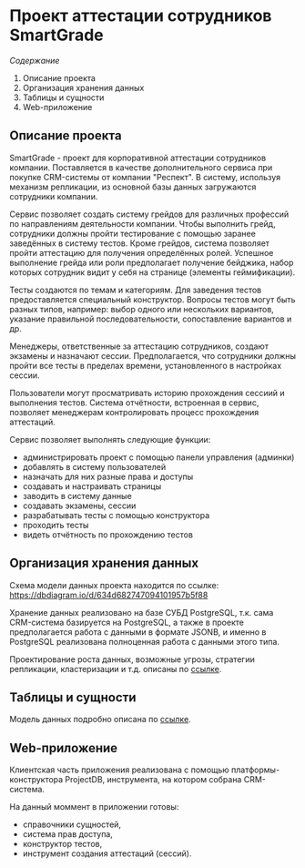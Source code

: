 # Проект аттестации сотрудников SmartGrade 

*Содержание*

1. Описание проекта
1. Организация хранения данных
1. Таблицы и сущности
1. Web-приложение

## Описание проекта

SmartGrade - проект для корпоративной аттестации сотрудников компании. Поставляется в качестве дополнительного сервиса при покупке CRM-системы от компании "Респект". В систему, используя механизм репликации, из основной базы данных загружаются сотрудники компании.

Сервис позволяет создать систему грейдов для различных профессий по направлениям деятельности компании. Чтобы выполнить грейд, сотрудники должны пройти тестирование с помощью заранее заведённых в систему тестов. Кроме грейдов, система позволяет пройти аттестацию для получения определённых ролей. Успешное выполнение грейда или роли предполагает получение бейджика, набор которых сотрудник видит у себя на странице (элементы геймификации).

Тесты создаются по темам и категориям. Для заведения тестов предоставляется специальный конструктор. Вопросы тестов могут быть разных типов, например: выбор одного или нескольких вариантов, указание правильной последовательности, сопоставление вариантов и др. 

Менеджеры, ответственные за аттестацию сотрудников, создают экзамены и назначают сессии. Предполагается, что сотрудники должны пройти все тесты в пределах времени, установленного в настройках сессии. 

Пользователи могут просматривать историю прохождения сессиий и выполнения тестов. Система отчётности, встроенная в сервис, позволяет менеджерам контролировать процесс прохождения аттестаций.

Сервис позволяет выполнять следующие функции:
- администрировать проект с помощью панели управления (админки)
- добавлять в систему пользователей
- назначать для них разные права и доступы 
- создавать и настраивать страницы
- заводить в систему данные
- создавать экзамены, сессии
- разрабатывать тесты с помощью конструктора
- проходить тесты
- видеть отчётность по прохождению тестов

## Организация хранения данных

Схема модели данных проекта находится по ссылке: https://dbdiagram.io/d/634d682747094101957b5f88 

Хранение данных реализовано на базе СУБД PostgreSQL, т.к. сама CRM-система базируется на PostgreSQL, а также в проекте предполагается работа с данными в формате JSONB, и именно в PostgreSQL реализована полноценная работа с данными этого типа.

Проектирование роста данных, возможные угрозы, стратегии репликации, кластеризации и т.д. описаны по [ссылке](/design.md).

## Таблицы и сущности

Модель данных подробно описана по [ссылке](model.md).

## Web-приложение

Клиентская часть приложения реализована с помощью платформы-конструктора ProjectDB, инструмента, на котором собрана CRM-система.

На данный моммент в приложении готовы:

- справочники сущностей,
- система прав доступа,
- конструктор тестов,
- инструмент создания аттестаций (сессий).
